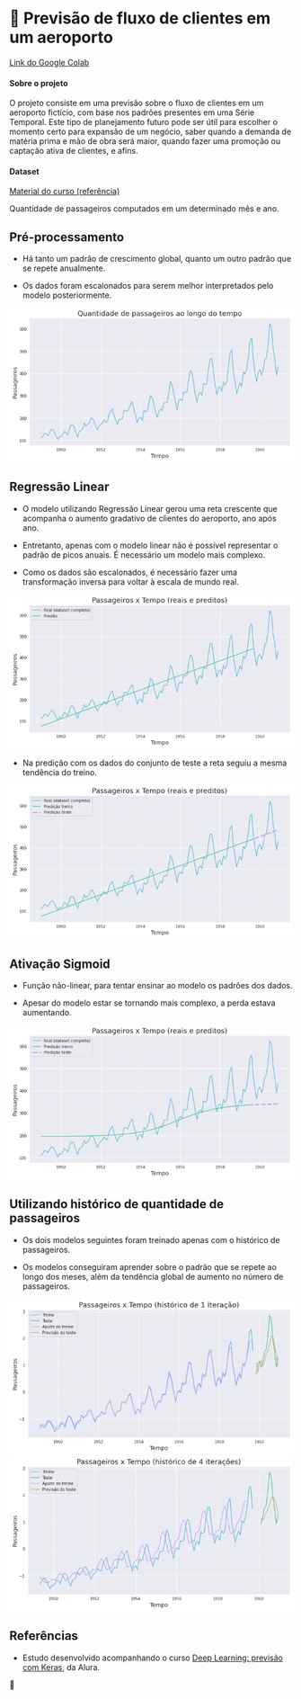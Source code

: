 # :busts_in_silhouette: Previsão de fluxo de clientes em um aeroporto

[Link do Google Colab](https://colab.research.google.com/drive/1Lna_c5YRh7R7HjZQpWZKgwpneyMkqlbY?usp=sharing)

#### Sobre o projeto

O projeto consiste em uma previsão sobre o fluxo de clientes em um aeroporto fictício, com base nos padrões presentes em uma Série Temporal. Este tipo de planejamento futuro pode ser útil para escolher o momento certo para expansão de um negócio, saber quando a demanda de matéria prima e mão de obra será maior, quando fazer uma promoção ou captação ativa de clientes, e afins.

#### Dataset 

[Material do curso (referência)](https://raw.githubusercontent.com/alura-cursos/deeptime/aula1/Passageiros.csv) 

Quantidade de passageiros computados em um determinado mês e ano.


## Pré-processamento

* Há tanto um padrão de crescimento global, quanto um outro padrão que se repete anualmente.

* Os dados foram escalonados para serem melhor interpretados pelo modelo posteriormente.

<div align="center">
  <img src="https://github.com/Tathy/Previsao_fluxo_de_clientes/blob/main/imgs/graph_temporal_dataset.png?raw=true"/>
</div>


## Regressão Linear

* O modelo utilizando Regressão Linear gerou uma reta crescente que acompanha o aumento gradativo de clientes do aeroporto, ano após ano.

* Entretanto, apenas com o modelo linear não é possível representar o padrão de picos anuais. É necessário um modelo mais complexo.

* Como os dados são escalonados, é necessário fazer uma transformação inversa para voltar à escala de mundo real.

<div align="center">
  <img src="https://github.com/Tathy/Previsao_fluxo_de_clientes/blob/main/imgs/graph2_real_x_predito.png?raw=true"/>
</div>

* Na predição com os dados do conjunto de teste a reta seguiu a mesma tendência do treino.

<div align="center">
  <img src="https://github.com/Tathy/Previsao_fluxo_de_clientes/blob/main/imgs/graph3_real_x_predito_test.png?raw=true"/>
</div>


## Ativação Sigmoid

* Função não-linear, para tentar ensinar ao modelo os padrões dos dados.

* Apesar do modelo estar se tornando mais complexo, a perda estava aumentando.

<div align="center">
  <img src="https://github.com/Tathy/Previsao_fluxo_de_clientes/blob/main/imgs/graph4_sigmoid.png?raw=true"/>
</div>


## Utilizando histórico de quantidade de passageiros

* Os dois modelos seguintes foram treinado apenas com o histórico de passageiros. 

* Os modelos conseguiram aprender sobre o padrão que se repete ao longo dos meses, além da tendência global de aumento no número de passageiros.

<div align="center">
  <img src="https://github.com/Tathy/Previsao_fluxo_de_clientes/blob/main/imgs/graph5_historico1.png?raw=true"/>
</div>

<div align="center">
  <img src="https://github.com/Tathy/Previsao_fluxo_de_clientes/blob/main/imgs/graph6_historico4.png?raw=true"/>
</div>



## Referências 

* Estudo desenvolvido acompanhando o curso [Deep Learning: previsão com Keras](https://cursos.alura.com.br/course/deep-learning-previsao-keras), da Alura.

:seedling:
